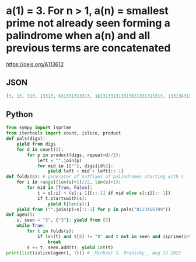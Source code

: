 # a\(1\) \= 3\. For n \> 1, a\(n\) \= smallest prime not already seen forming a palindrome when a\(n\) and all previous terms are concatenated
https://oeis.org/A113612
## JSON
```JSON
[3, 13, 313, 13313, 631331313313, 10131331313313631331313313, 1331363133131331310131331313313631331313313]
```
## Python
```Python
from sympy import isprime
from itertools import count, islice, product
def pals(digs):
    yield from digs
    for d in count(2):
        for p in product(digs, repeat=d//2):
            left = "".join(p)
            for mid in [[""], digs][d%2]:
                yield left + mid + left[::-1]
def folds(s): # generator of suffixes of palindromes starting with s
    for i in range((len(s)+1)//2, len(s)+1):
        for mid in [True, False]:
            t = s[:i] + (s[:i-1][::-1] if mid else s[:i][::-1])
            if t.startswith(s):
                yield t[len(s):]
    yield from ("".join(p)+s[::-1] for p in pals("0123456789"))
def agen():
    s, seen = "3", {"3"}; yield from [3]
    while True:
        for t in folds(s):
            if len(t) and t[0] != "0" and t not in seen and isprime(int(t)):
                break
        s += t; seen.add(t); yield int(t)
print(list(islice(agen(), 7))) # _Michael S. Branicky_, Aug 12 2022
```
